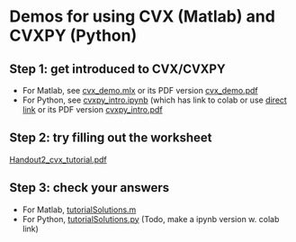 # Demos for using CVX (Matlab) and CVXPY (Python)

## Step 1: get introduced to CVX/CVXPY

- For Matlab, see [cvx_demo.mlx](cvx_demo.mlx) or its PDF version [cvx_demo.pdf](cvx_demo.pdf)
- For Python, see [cvxpy_intro.ipynb](cvxpy_intro.ipynb) (which has link to colab or use [direct link](https://colab.research.google.com/github/stephenbeckr/convex-optimization-class/blob/master/Demos/CVX_demo/cvxpy_intro.ipynb) or its PDF version [cvxpy_intro.pdf](cvxpy_intro.pdf)

## Step 2: try filling out the worksheet

[Handout2_cvx_tutorial.pdf](Handout2_cvx_tutorial.pdf)

## Step 3: check your answers

- For Matlab, [tutorialSolutions.m](tutorialSolutions.m)
- For Python, [tutorialSolutions.py](tutorialSolutions.py)  (Todo, make a ipynb version w. colab link)

